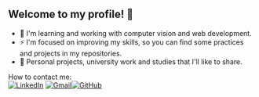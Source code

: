## Welcome to my profile! 👋

- 🌱 I'm learning and working with computer vision and web development.
- ⚡ I'm focused on improving my skills, so you can find some practices and projects in my repositories.
- 👜 Personal projects, university work and studies that I'll like to share.


How to contact me: <br>
[![LinkedIn](https://img.shields.io/badge/LinkedIn-0A66C2?style=for-the-badge&logo=linkedin&logoColor=white)](https://www.linkedin.com/in/lucas-schemes-55a6692b1/)  [![Gmail](https://img.shields.io/badge/Gmail-D14836?style=for-the-badge&logo=gmail&logoColor=white)](mailto:liucas.schemes04@gmail.com)[![GitHub](https://img.shields.io/badge/GitHub-181717?style=for-the-badge&logo=github&logoColor=white)](https://github.com/LucasSchemes)

